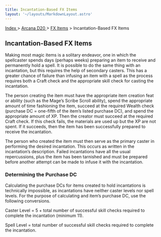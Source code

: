 ```yaml
---
title: Incantation-Based FX Items
layout: '~/layouts/MarkdownLayout.astro'
---
```


[ Index ](/) > [ Arcana D20 ](/arcana.d20.srd) > [FX Items](/arcana.d20.srd/fx.items) > Incantation-Based FX Items

## Incantation-Based FX Items

Making most magic items is a solitary endeavor, one in which the spellcaster
spends days (perhaps weeks) preparing an item to receive and permanently hold
a spell. It is possible to do the same thing with an incantation, but this
requires the help of secondary casters. This has a greater chance of failure
than infusing an item with a spell as the process requires both a Craft check
and the appropriate skill check for casting the incantation.

The person creating the item must have the appropriate item creation feat or
ability (such as the Mage’s Scribe Scroll ability), spend the appropriate
amount of time fashioning the item, succeed at the required Wealth check
(purchase DC = one-fifth of the item’s listed purchase DC), and spend the
appropriate amount of XP. Then the creator must succeed at the required Craft
check. If this check fails, the materials are used up but the XP are not
spent. If it succeeds, then the item has been successfully prepared to receive
the incantation.

The person who created the item must then serve as the primary caster in
performing the desired incantation. This occurs as written in the
incantation’s description. Failed incantations have all the usual
repercussions, plus the item has been tarnished and must be prepared before
another attempt can be made to infuse it with the incantation.

### Determining the Purchase DC

Calculating the purchase DCs for items created to hold incantations is
technically impossible, as incantations have neither caster levels nor spell
levels. For the purpose of calculating and item’s purchase DC, use the
following conversions.

Caster Level = 5 + total number of successful skill checks required to
complete the incantation (minimum 11).

Spell Level = total number of successful skill checks required to complete the
incantation.

